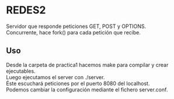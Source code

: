 # REDES2
Servidor que responde peticiones GET, POST y OPTIONS.  
Concurrente, hace fork() para cada petición que recibe.

## Uso
Desde la carpeta de practica1 hacemos make para compilar y crear ejecutables.  
Luego ejecutamos el server con ./server.  
Éste escuchará peticiones por el puerto 8080 del localhost.  
Podemos cambiar la configuración mediante el fichero server.conf.